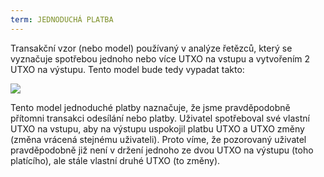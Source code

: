 ```yaml
---
term: JEDNODUCHÁ PLATBA
---
```


Transakční vzor (nebo model) používaný v analýze řetězců, který se vyznačuje spotřebou jednoho nebo více UTXO na vstupu a vytvořením 2 UTXO na výstupu. Tento model bude tedy vypadat takto:

![](../../dictionnaire/assets/5.png)

Tento model jednoduché platby naznačuje, že jsme pravděpodobně přítomni transakci odesílání nebo platby. Uživatel spotřeboval své vlastní UTXO na vstupu, aby na výstupu uspokojil platbu UTXO a UTXO změny (změna vrácená stejnému uživateli). Proto víme, že pozorovaný uživatel pravděpodobně již není v držení jednoho ze dvou UTXO na výstupu (toho platícího), ale stále vlastní druhé UTXO (to změny).